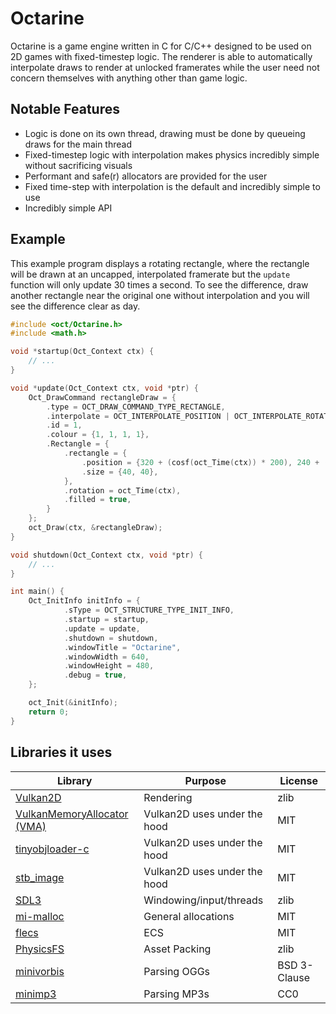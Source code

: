 # Octarine

Octarine is a game engine written in C for C/C++ designed to be used on 2D games with fixed-timestep logic. The
renderer is able to automatically interpolate draws to render at unlocked framerates while the user need not concern
themselves with anything other than game logic.

## Notable Features

 + Logic is done on its own thread, drawing must be done by queueing draws for the main thread
 + Fixed-timestep logic with interpolation makes physics incredibly simple without sacrificing visuals
 + Performant and safe(r) allocators are provided for the user
 + Fixed time-step with interpolation is the default and incredibly simple to use
 + Incredibly simple API

## Example
This example program displays a rotating rectangle, where the rectangle will be drawn at an uncapped, interpolated
framerate but the `update` function will only update 30 times a second. To see the difference, draw another
rectangle near the original one without interpolation and you will see the difference clear as day. 

```c
#include <oct/Octarine.h>
#include <math.h>

void *startup(Oct_Context ctx) {
    // ...
}

void *update(Oct_Context ctx, void *ptr) {
    Oct_DrawCommand rectangleDraw = {
        .type = OCT_DRAW_COMMAND_TYPE_RECTANGLE,
        .interpolate = OCT_INTERPOLATE_POSITION | OCT_INTERPOLATE_ROTATION,
        .id = 1,
        .colour = {1, 1, 1, 1},
        .Rectangle = {
            .rectangle = {
                .position = {320 + (cosf(oct_Time(ctx)) * 200), 240 + (sinf(oct_Time(ctx)) * 200)},
                .size = {40, 40},
            },
            .rotation = oct_Time(ctx),
            .filled = true,
        }
    };
    oct_Draw(ctx, &rectangleDraw);
}

void shutdown(Oct_Context ctx, void *ptr) {
    // ...
}

int main() {
    Oct_InitInfo initInfo = {
            .sType = OCT_STRUCTURE_TYPE_INIT_INFO,
            .startup = startup,
            .update = update,
            .shutdown = shutdown,
            .windowTitle = "Octarine",
            .windowWidth = 640,
            .windowHeight = 480,
            .debug = true,
    };

    oct_Init(&initInfo);
    return 0;
}
```

## Libraries it uses
 
| Library | Purpose | License |
|---------|---------|---------|
| [Vulkan2D](https://github.com/PaoloMazzon/Vulkan2D) | Rendering | zlib |
| [VulkanMemoryAllocator (VMA)](https://github.com/GPUOpen-LibrariesAndSDKs/VulkanMemoryAllocator) | Vulkan2D uses under the hood | MIT |
| [tinyobjloader-c](https://github.com/syoyo/tinyobjloader-c) | Vulkan2D uses under the hood | MIT |
| [stb_image](https://github.com/nothings/stb/blob/master/stb_image.h) | Vulkan2D uses under the hood | MIT |
| [SDL3](https://www.libsdl.org/) | Windowing/input/threads | zlib |
| [mi-malloc](https://github.com/microsoft/mimalloc) | General allocations | MIT |
| [flecs](https://github.com/SanderMertens/flecs?tab=readme-ov-file) | ECS | MIT |
| [PhysicsFS](https://github.com/icculus/physfs) | Asset Packing | zlib |
| [minivorbis](https://github.com/edubart/minivorbis) | Parsing OGGs | BSD 3-Clause |
| [minimp3](https://github.com/lieff/minimp3) | Parsing MP3s | CC0 |